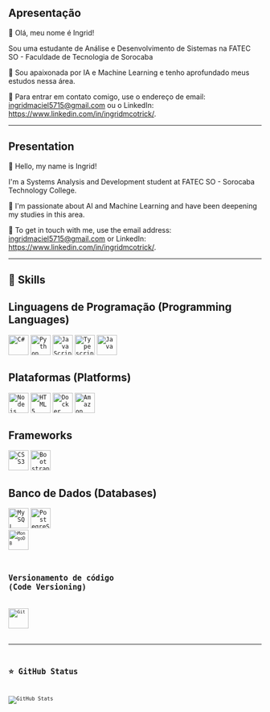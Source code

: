 ## Apresentação

💜 Olá, meu nome é Ingrid!

Sou uma estudante de Análise e Desenvolvimento de Sistemas na FATEC SO -  Faculdade de Tecnologia de Sorocaba

🔭 Sou apaixonada por IA e Machine Learning e tenho aprofundado meus estudos nessa área.

💬 Para entrar em contato comigo, use o endereço de email: ingridmaciel5715@gmail.com ou o LinkedIn: https://www.linkedin.com/in/ingridmcotrick/.

------------------------------------------------------------------------------------------------------
## Presentation

💜 Hello, my name is Ingrid!

I'm a Systems Analysis and Development student at FATEC SO - Sorocaba Technology College.

🔭 I'm passionate about AI and Machine Learning and have been deepening my studies in this area.

💬 To get in touch with me, use the email address: ingridmaciel5715@gmail.com or LinkedIn: https://www.linkedin.com/in/ingridmcotrick/.

------------------------------------------------------------------------------------------------------
## 🚀 Skills

## Linguagens de Programação (Programming Languages)

<code><img height="40" src="https://img.shields.io/badge/C%23-239120?style=for-the-badge&logo=c-sharp&logoColor=white" alt="C#"/></code>
<code><img height="40" src="https://img.shields.io/badge/Python-3776AB?style=for-the-badge&logo=python&logoColor=white" alt="Python"/></code>
<code><img height="40" src="https://img.shields.io/badge/JavaScript-F7DF1E?style=for-the-badge&logo=javascript&logoColor=black" alt="JavaScript"/></code>
<code><img height="40" src="https://img.shields.io/badge/TypeScript-007ACC?style=for-the-badge&logo=typescript&logoColor=white" alt="Typescript"/></code>
<code><img height="40" src="https://img.shields.io/badge/Java-ED8B00?style=for-the-badge&logo=java&logoColor=white" alt="Java"/></code>

## Plataformas (Platforms)
<code><img height="40" src="https://img.shields.io/badge/Node.js-43853D?style=for-the-badge&logo=node.js&logoColor=white" alt="Nodejs"/></code>
<code><img height="40" src="https://img.shields.io/badge/HTML5-E34F26?style=for-the-badge&logo=html5&logoColor=white" alt="HTML5"/></code>
<code><img height="40" src="https://img.shields.io/badge/Docker-2496ED?style=for-the-badge&logo=docker&logoColor=white" alt="Docker"/></code>
<code><img height="40" src="https://img.shields.io/badge/Amazon_AWS-232F3E?style=for-the-badge&logo=amazon-aws&logoColor=white" alt="Amazon AWS"/></code>

## Frameworks
<code><img height="40" src="https://img.shields.io/badge/CSS3-1572B6?style=for-the-badge&logo=css3&logoColor=white" alt="CSS3"/></code>
<code><img height="40" src="https://img.shields.io/badge/Bootstrap-563D7C?style=for-the-badge&logo=bootstrap&logoColor=white" alt="Bootstrap"/></code>

## Banco de Dados (Databases)
<code><img height="40" src="https://img.shields.io/badge/MySQL-00000F?style=for-the-badge&logo=mysql&logoColor=white" alt="My SQL"/></code>
<code><img height="40" src="https://img.shields.io/badge/PostgreSQL-316192?style=for-the-badge&logo=postgresql&logoColor=white" alt="PostegreSQL"/><code>
<code><img height="40" src="https://img.shields.io/badge/MongoDB-4EA94B?style=for-the-badge&logo=mongodb&logoColor=white" alt="MongoDB"/></code>

## Versionamento de código (Code Versioning)
<code><img height="40" src="https://img.shields.io/badge/Git-E34F26?style=for-the-badge&logo=git&logoColor=white" alt="Git"/></code>

------------------------------------------------------------------------------------------------------
## ⭐ GitHub Status

![GitHub Stats](https://github-readme-stats.vercel.app/api?username=Ivolatile-0&show_icons=true)
